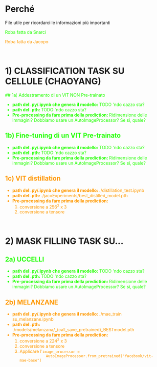 

<style>
  jacopo {
    color: #F90;
  }
  snarci {
    color: #2F0;
  }
</style>

# Perché
File utile per ricordarci le informazioni più importanti

<snarci>Roba fatta da Snarci</snarci>

<jacopo>Roba fatta da Jacopo</jacopo>

<br>

# 1) CLASSIFICATION TASK SU CELLULE (CHAOYANG)
<!-- <details> -->


<snarci>
## 1a) Addestramento di un VIT NON Pre-trainato
<ul>
    <li><b>path del .py/.ipynb che genera il modello: </b>TODO 'ndo cazzo sta?</li>
    <li><b>path del .pth: </b>TODO 'ndo cazzo sta?</li>
    <li><b>Pre-processing da fare prima della prediction: </b>Ridimensione delle immagini? Dobbiamo usare un AutoImageProcessor? Se sì, quale?</li>
</ul>


## 1b) Fine-tuning di un VIT Pre-trainato
<ul>
    <li><b>path del .py/.ipynb che genera il modello: </b>TODO 'ndo cazzo sta?</li>
    <li><b>path del .pth: </b>TODO 'ndo cazzo sta?</li>
    <li><b>Pre-processing da fare prima della prediction: </b>Ridimensione delle immagini? Dobbiamo usare un AutoImageProcessor? Se sì, quale?</li>
</ul>
</snarci>

<jacopo>

## 1c) VIT distillation
<ul>
    <li><b>path del .py/.ipynb che genera il modello: </b>./distillation_test.ipynb</li>
    <li><b>path del .pth: </b>./jacoExperiments/best_distilled_model.pth</li>
    <li><b>Pre-processing da fare prima della prediction: </b>
        <ol>
            <li>conversione a 256<sup>2</sup> x 3</li>
            <li>conversione a tensore
        </ol>
    </li>
</ul>
<!-- </details> -->
</jacopo>

<br>

# 2) MASK FILLING TASK SU...

<snarci>

## 2a) UCCELLI
<ul>
    <li><b>path del .py/.ipynb che genera il modello: </b>TODO 'ndo cazzo sta?</li>
    <li><b>path del .pth: </b>TODO 'ndo cazzo sta?</li>
    <li><b>Pre-processing da fare prima della prediction: </b>Ridimensione delle immagini? Dobbiamo usare un AutoImageProcessor? Se sì, quale?</li>
</ul>
<snarci>

<jacopo>

## 2b) MELANZANE
<ul>
    <li><b>path del .py/.ipynb che genera il modello: </b>./mae_train su_melanzane.ipynb</li>
    <li><b>path del .pth: </b>./models/melanzana/_(call_save_pretrained)_BESTmodel.pth</li>
    <li><b>Pre-processing da fare prima della prediction: </b>
        <ol>
            <li>conversione a 224<sup>2</sup> x 3</li>
            <li>conversione a tensore</li>
            <li>Applicare l'<code>image_processor =
            AutoImageProcessor.from_pretrained("facebook/vit-mae-base") </code></li>
        </ol>
    </li>
</ul>
</jacopo>




